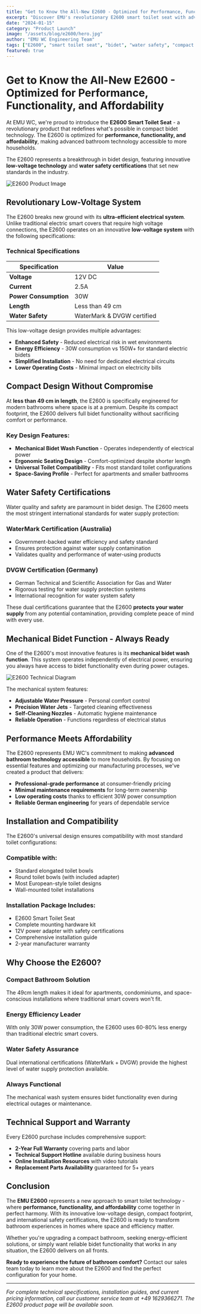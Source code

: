 ```yaml
---
title: "Get to Know the All-New E2600 - Optimized for Performance, Functionality, and Affordability"
excerpt: "Discover EMU's revolutionary E2600 smart toilet seat with advanced low-voltage technology, compact design, and water safety certifications for modern bathrooms."
date: "2024-01-15"
category: "Product Launch"
image: "/assets/blog/e2600/hero.jpg"
author: "EMU WC Engineering Team"
tags: ["E2600", "smart toilet seat", "bidet", "water safety", "compact design"]
featured: true
---
```


# Get to Know the All-New E2600 - Optimized for Performance, Functionality, and Affordability

At EMU WC, we're proud to introduce the **E2600 Smart Toilet Seat** - a revolutionary product that redefines what's possible in compact bidet technology. The E2600 is optimized for **performance, functionality, and affordability**, making advanced bathroom technology accessible to more households.

The E2600 represents a breakthrough in bidet design, featuring innovative **low-voltage technology** and **water safety certifications** that set new standards in the industry.

![E2600 Product Image](/assets/blog/e2600/e2600-product.jpg "The E2600 Smart Toilet Seat - compact design meets advanced functionality")

## Revolutionary Low-Voltage System

The E2600 breaks new ground with its **ultra-efficient electrical system**. Unlike traditional electric smart covers that require high voltage connections, the E2600 operates on an innovative **low-voltage system** with the following specifications:

### Technical Specifications

| Specification | Value |
|---------------|--------|
| **Voltage** | 12V DC |
| **Current** | 2.5A |
| **Power Consumption** | 30W |
| **Length** | Less than 49 cm |
| **Water Safety** | WaterMark & DVGW certified |

This low-voltage design provides multiple advantages:
- **Enhanced Safety** - Reduced electrical risk in wet environments
- **Energy Efficiency** - 30W consumption vs 150W+ for standard electric bidets
- **Simplified Installation** - No need for dedicated electrical circuits
- **Lower Operating Costs** - Minimal impact on electricity bills

## Compact Design Without Compromise

At **less than 49 cm in length**, the E2600 is specifically engineered for modern bathrooms where space is at a premium. Despite its compact footprint, the E2600 delivers full bidet functionality without sacrificing comfort or performance.

### Key Design Features:
- **Mechanical Bidet Wash Function** - Operates independently of electrical power
- **Ergonomic Seating Design** - Comfort-optimized despite shorter length
- **Universal Toilet Compatibility** - Fits most standard toilet configurations
- **Space-Saving Profile** - Perfect for apartments and smaller bathrooms

## Water Safety Certifications

Water quality and safety are paramount in bidet design. The E2600 meets the most stringent international standards for water supply protection:

### **WaterMark Certification (Australia)**
- Government-backed water efficiency and safety standard
- Ensures protection against water supply contamination
- Validates quality and performance of water-using products

### **DVGW Certification (Germany)**
- German Technical and Scientific Association for Gas and Water
- Rigorous testing for water supply protection systems
- International recognition for water system safety

These dual certifications guarantee that the E2600 **protects your water supply** from any potential contamination, providing complete peace of mind with every use.

## Mechanical Bidet Function - Always Ready

One of the E2600's most innovative features is its **mechanical bidet wash function**. This system operates independently of electrical power, ensuring you always have access to bidet functionality even during power outages.

![E2600 Technical Diagram](/assets/blog/e2600/technical-diagram.jpg "Technical side view showing the E2600's compact engineering and water delivery system")

The mechanical system features:
- **Adjustable Water Pressure** - Personal comfort control
- **Precision Water Jets** - Targeted cleaning effectiveness  
- **Self-Cleaning Nozzles** - Automatic hygiene maintenance
- **Reliable Operation** - Functions regardless of electrical status

## Performance Meets Affordability

The E2600 represents EMU WC's commitment to making **advanced bathroom technology accessible** to more households. By focusing on essential features and optimizing our manufacturing processes, we've created a product that delivers:

- **Professional-grade performance** at consumer-friendly pricing
- **Minimal maintenance requirements** for long-term ownership
- **Low operating costs** thanks to efficient 30W power consumption
- **Reliable German engineering** for years of dependable service

## Installation and Compatibility

The E2600's universal design ensures compatibility with most standard toilet configurations:

### Compatible with:
- Standard elongated toilet bowls
- Round toilet bowls (with included adapter)
- Most European-style toilet designs
- Wall-mounted toilet installations

### Installation Package Includes:
- E2600 Smart Toilet Seat
- Complete mounting hardware kit
- 12V power adapter with safety certifications
- Comprehensive installation guide
- 2-year manufacturer warranty

## Why Choose the E2600?

### **Compact Bathroom Solution**
The 49cm length makes it ideal for apartments, condominiums, and space-conscious installations where traditional smart covers won't fit.

### **Energy Efficiency Leader**
With only 30W power consumption, the E2600 uses 60-80% less energy than traditional electric smart covers.

### **Water Safety Assurance**
Dual international certifications (WaterMark + DVGW) provide the highest level of water supply protection available.

### **Always Functional**
The mechanical wash system ensures bidet functionality even during electrical outages or maintenance.

## Technical Support and Warranty

Every E2600 purchase includes comprehensive support:

- **2-Year Full Warranty** covering parts and labor
- **Technical Support Hotline** available during business hours
- **Online Installation Resources** with video tutorials
- **Replacement Parts Availability** guaranteed for 5+ years

## Conclusion

The **EMU E2600** represents a new approach to smart toilet technology - where **performance, functionality, and affordability** come together in perfect harmony. With its innovative low-voltage design, compact footprint, and international safety certifications, the E2600 is ready to transform bathroom experiences in homes where space and efficiency matter.

Whether you're upgrading a compact bathroom, seeking energy-efficient solutions, or simply want reliable bidet functionality that works in any situation, the E2600 delivers on all fronts.

**Ready to experience the future of bathroom comfort?** Contact our sales team today to learn more about the E2600 and find the perfect configuration for your home.

---

*For complete technical specifications, installation guides, and current pricing information, call our customer service team at +49 1629366271. The E2600 product page will be available soon.*